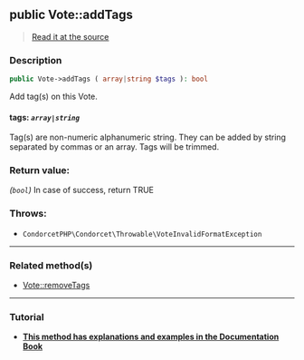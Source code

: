 ## public Vote::addTags

> [Read it at the source](https://github.com/julien-boudry/Condorcet/blob/master/src/Vote.php#L596)

### Description    

```php
public Vote->addTags ( array|string $tags ): bool
```

Add tag(s) on this Vote.
    

#### **tags:** *`array|string`*   
Tag(s) are non-numeric alphanumeric string. They can be added by string separated by commas or an array. Tags will be trimmed.    


### Return value:   

*(`bool`)* In case of success, return TRUE



### Throws:   

* ```CondorcetPHP\Condorcet\Throwable\VoteInvalidFormatException```

---------------------------------------

### Related method(s)      

* [Vote::removeTags](/Docs/ApiReferences/Vote%20Class/public%20Vote--removeTags.md)    

---------------------------------------

### Tutorial

* **[This method has explanations and examples in the Documentation Book](https://www.condorcet.io/3.AsPhpLibrary/5.Votes/2.VotesTags)**    
